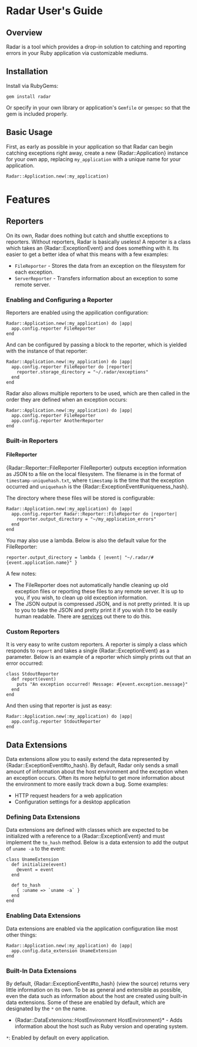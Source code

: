 # Radar User's Guide

## Overview

Radar is a tool which provides a drop-in solution to catching and reporting
errors in your Ruby application via customizable mediums.

## Installation

Install via RubyGems:

    gem install radar

Or specify in your own library or application's `Gemfile` or `gemspec` so
that the gem is included properly.

## Basic Usage

First, as early as possible in your application so that Radar can begin
catching exceptions right away, create a new {Radar::Application}
instance for your own app, replacing `my_application` with a unique name for your
application.

    Radar::Application.new(:my_application)

# Features

## Reporters

On its own, Radar does nothing but catch and shuttle exceptions to reporters. Without
reporters, Radar is basically useless! A reporter is a class which takes an
{Radar::ExceptionEvent} and does something with it. Its easier to get a better idea
of what this means with a few examples:

* `FileReporter` - Stores the data from an exception on the filesystem for each
  exception.
* `ServerReporter` - Transfers information about an exception to some remote
  server.

### Enabling and Configuring a Reporter

Reporters are enabled using the appilication configuration:

    Radar::Application.new(:my_application) do |app|
      app.config.reporter FileReporter
    end

And can be configured by passing a block to the reporter, which is yielded with
the instance of that reporter:

    Radar::Application.new(:my_application) do |app|
      app.config.reporter FileReporter do |reporter|
        reporter.storage_directory = "~/.radar/exceptions"
      end
    end

Radar also allows multiple reporters to be used, which are then called
in the order they are defined when an exception occurs:

    Radar::Application.new(:my_application) do |app|
      app.config.reporter FileReporter
      app.config.reporter AnotherReporter
    end

### Built-in Reporters

#### FileReporter

{Radar::Reporter::FileReporter FileReporter} outputs exception information as JSON to a file
on the local filesystem. The filename is in the format of `timestamp-uniquehash.txt`,
where `timestamp` is the time that the exception occurred and `uniquehash` is the
{Radar::ExceptionEvent#uniqueness_hash}.

The directory where these files will be stored is configurable:

    Radar::Application.new(:my_application) do |app|
      app.config.reporter Radar::Reporter::FileReporter do |reporter|
        reporter.output_directory = "~/my_application_errors"
      end
    end

You may also use a lambda. Below is also the default value for the FileReporter:

    reporter.output_directory = lambda { |event| "~/.radar/#{event.application.name}" }

A few notes:

* The FileReporter does not automatically handle cleaning up old exception files or reporting
  these files to any remote server. It is up to you, if you wish, to clean up old
  exception information.
* The JSON output is compressed JSON, and is not pretty printed. It is up to you to take the
  JSON and pretty print it if you wish it to be easily human readable. There are
  [services](http://jsonformatter.curiousconcept.com/) out there to do this.

### Custom Reporters

It is very easy to write custom reporters. A reporter is simply a class which
responds to `report` and takes a single {Radar::ExceptionEvent} as a parameter.
Below is an example of a reporter which simply prints out that an error
occurred:

    class StdoutReporter
      def report(event)
        puts "An exception occurred! Message: #{event.exception.message}"
      end
    end

And then using that reporter is just as easy:

    Radar::Application.new(:my_application) do |app|
      app.config.reporter StdoutReporter
    end

## Data Extensions

Data extensions allow you to easily extend the data represented by {Radar::ExceptionEvent#to_hash}.
By default, Radar only sends a small amount of information about the host environment and the
exception when an exception occurs. Often its more helpful to get more information about the
environment to more easily track down a bug. Some examples:

* HTTP request headers for a web application
* Configuration settings for a desktop application

### Defining Data Extensions

Data extensions are defined with classes which are expected to be initialized
with a reference to a {Radar::ExceptionEvent} and must implement the `to_hash`
method. Below is a data extension to add the output of `uname -a` to the event:

    class UnameExtension
      def initialize(event)
        @event = event
      end

      def to_hash
        { :uname => `uname -a` }
      end
    end

### Enabling Data Extensions

Data extensions are enabled via the application configuration like most other
things:

    Radar::Application.new(:my_application) do |app|
      app.config.data_extension UnameExtension
    end

### Built-In Data Extensions

By default, {Radar::ExceptionEvent#to_hash} (view the source) returns very little
information on its own. To be as general and extensible as possible, even the data
such as information about the host are created using built-in data extensions.
Some of these are enabled by default, which are designated by the `*` on the name.

* {Radar::DataExtensions::HostEnvironment HostEnvironment}* - Adds information about the
  host such as Ruby version and operating system.

`*`: Enabled by default on every application.
